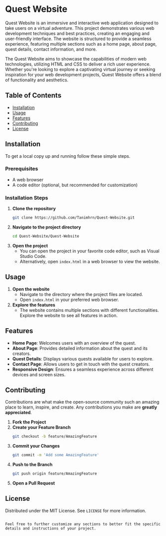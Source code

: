 # Quest Website

Quest Website is an immersive and interactive web application designed to take users on a virtual adventure. This project demonstrates various web development techniques and best practices, creating an engaging and user-friendly interface. The website is structured to provide a seamless experience, featuring multiple sections such as a home page, about page, quest details, contact information, and more.

The Quest Website aims to showcase the capabilities of modern web technologies, utilizing HTML and CSS to deliver a rich user experience. Whether you're looking to explore a captivating virtual journey or seeking inspiration for your web development projects, Quest Website offers a blend of functionality and aesthetics.

## Table of Contents

- [Installation](#installation)
- [Usage](#usage)
- [Features](#features)
- [Contributing](#contributing)
- [License](#license)

## Installation

To get a local copy up and running follow these simple steps.

### Prerequisites

- A web browser
- A code editor (optional, but recommended for customization)

### Installation Steps

1. **Clone the repository**
    ```bash
    git clone https://github.com/Tanimhrn/Quest-Website.git
    ```
2. **Navigate to the project directory**
    ```bash
    cd Quest-Website/Quest-Website
    ```
3. **Open the project**
   - You can open the project in your favorite code editor, such as Visual Studio Code.
   - Alternatively, open `index.html` in a web browser to view the website.

## Usage

1. **Open the website**
    - Navigate to the directory where the project files are located.
    - Open `index.html` in your preferred web browser.
2. **Explore the features**
    - The website contains multiple sections with different functionalities. Explore the website to see all features in action.

## Features

- **Home Page**: Welcomes users with an overview of the quest.
- **About Page**: Provides detailed information about the quest and its creators.
- **Quest Details**: Displays various quests available for users to explore.
- **Contact Page**: Allows users to get in touch with the quest creators.
- **Responsive Design**: Ensures a seamless experience across different devices and screen sizes.

## Contributing

Contributions are what make the open-source community such an amazing place to learn, inspire, and create. Any contributions you make are **greatly appreciated**.

1. **Fork the Project**
2. **Create your Feature Branch**
    ```bash
    git checkout -b feature/AmazingFeature
    ```
3. **Commit your Changes**
    ```bash
    git commit -m 'Add some AmazingFeature'
    ```
4. **Push to the Branch**
    ```bash
    git push origin feature/AmazingFeature
    ```
5. **Open a Pull Request**

## License

Distributed under the MIT License. See `LICENSE` for more information.
```

Feel free to further customize any sections to better fit the specific details and instructions of your project.

